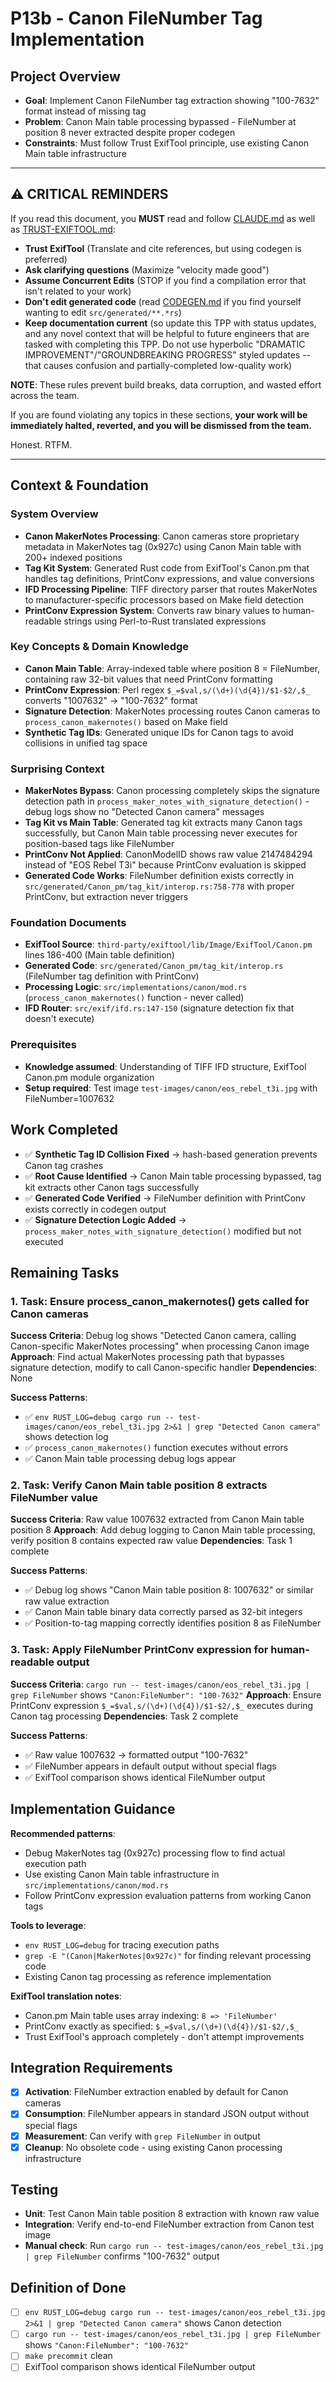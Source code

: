 # P13b - Canon FileNumber Tag Implementation

## Project Overview

- **Goal**: Implement Canon FileNumber tag extraction showing "100-7632" format instead of missing tag
- **Problem**: Canon Main table processing bypassed - FileNumber at position 8 never extracted despite proper codegen
- **Constraints**: Must follow Trust ExifTool principle, use existing Canon Main table infrastructure

---

## ⚠️ CRITICAL REMINDERS

If you read this document, you **MUST** read and follow [CLAUDE.md](../CLAUDE.md) as well as [TRUST-EXIFTOOL.md](TRUST-EXIFTOOL.md):

- **Trust ExifTool** (Translate and cite references, but using codegen is preferred)
- **Ask clarifying questions** (Maximize "velocity made good")
- **Assume Concurrent Edits** (STOP if you find a compilation error that isn't related to your work)
- **Don't edit generated code** (read [CODEGEN.md](CODEGEN.md) if you find yourself wanting to edit `src/generated/**.*rs`)
- **Keep documentation current** (so update this TPP with status updates, and any novel context that will be helpful to future engineers that are tasked with completing this TPP. Do not use hyperbolic "DRAMATIC IMPROVEMENT"/"GROUNDBREAKING PROGRESS" styled updates -- that causes confusion and partially-completed low-quality work)

**NOTE**: These rules prevent build breaks, data corruption, and wasted effort across the team. 

If you are found violating any topics in these sections, **your work will be immediately halted, reverted, and you will be dismissed from the team.**

Honest. RTFM.

---

## Context & Foundation

### System Overview

- **Canon MakerNotes Processing**: Canon cameras store proprietary metadata in MakerNotes tag (0x927c) using Canon Main table with 200+ indexed positions
- **Tag Kit System**: Generated Rust code from ExifTool's Canon.pm that handles tag definitions, PrintConv expressions, and value conversions
- **IFD Processing Pipeline**: TIFF directory parser that routes MakerNotes to manufacturer-specific processors based on Make field detection
- **PrintConv Expression System**: Converts raw binary values to human-readable strings using Perl-to-Rust translated expressions

### Key Concepts & Domain Knowledge

- **Canon Main Table**: Array-indexed table where position 8 = FileNumber, containing raw 32-bit values that need PrintConv formatting
- **PrintConv Expression**: Perl regex `$_=$val,s/(\d+)(\d{4})/$1-$2/,$_` converts "1007632" → "100-7632" format
- **Signature Detection**: MakerNotes processing routes Canon cameras to `process_canon_makernotes()` based on Make field
- **Synthetic Tag IDs**: Generated unique IDs for Canon tags to avoid collisions in unified tag space

### Surprising Context

- **MakerNotes Bypass**: Canon processing completely skips the signature detection path in `process_maker_notes_with_signature_detection()` - debug logs show no "Detected Canon camera" messages
- **Tag Kit vs Main Table**: Generated tag kit extracts many Canon tags successfully, but Canon Main table processing never executes for position-based tags like FileNumber
- **PrintConv Not Applied**: CanonModelID shows raw value 2147484294 instead of "EOS Rebel T3i" because PrintConv evaluation is skipped
- **Generated Code Works**: FileNumber definition exists correctly in `src/generated/Canon_pm/tag_kit/interop.rs:758-778` with proper PrintConv, but extraction never triggers

### Foundation Documents

- **ExifTool Source**: `third-party/exiftool/lib/Image/ExifTool/Canon.pm` lines 186-400 (Main table definition)
- **Generated Code**: `src/generated/Canon_pm/tag_kit/interop.rs` (FileNumber tag definition with PrintConv)
- **Processing Logic**: `src/implementations/canon/mod.rs` (`process_canon_makernotes()` function - never called)
- **IFD Router**: `src/exif/ifd.rs:147-150` (signature detection fix that doesn't execute)

### Prerequisites

- **Knowledge assumed**: Understanding of TIFF IFD structure, ExifTool Canon.pm module organization
- **Setup required**: Test image `test-images/canon/eos_rebel_t3i.jpg` with FileNumber=1007632

## Work Completed

- ✅ **Synthetic Tag ID Collision Fixed** → hash-based generation prevents Canon tag crashes
- ✅ **Root Cause Identified** → Canon Main table processing bypassed, tag kit extracts other Canon tags successfully  
- ✅ **Generated Code Verified** → FileNumber definition with PrintConv exists correctly in codegen output
- ✅ **Signature Detection Logic Added** → `process_maker_notes_with_signature_detection()` modified but not executed

## Remaining Tasks

### 1. Task: Ensure process_canon_makernotes() gets called for Canon cameras

**Success Criteria**: Debug log shows "Detected Canon camera, calling Canon-specific MakerNotes processing" when processing Canon image
**Approach**: Find actual MakerNotes processing path that bypasses signature detection, modify to call Canon-specific handler
**Dependencies**: None

**Success Patterns**:
- ✅ `env RUST_LOG=debug cargo run -- test-images/canon/eos_rebel_t3i.jpg 2>&1 | grep "Detected Canon camera"` shows detection log
- ✅ `process_canon_makernotes()` function executes without errors
- ✅ Canon Main table processing debug logs appear

### 2. Task: Verify Canon Main table position 8 extracts FileNumber value

**Success Criteria**: Raw value 1007632 extracted from Canon Main table position 8
**Approach**: Add debug logging to Canon Main table processing, verify position 8 contains expected raw value
**Dependencies**: Task 1 complete

**Success Patterns**:
- ✅ Debug log shows "Canon Main table position 8: 1007632" or similar raw value extraction
- ✅ Canon Main table binary data correctly parsed as 32-bit integers
- ✅ Position-to-tag mapping correctly identifies position 8 as FileNumber

### 3. Task: Apply FileNumber PrintConv expression for human-readable output

**Success Criteria**: `cargo run -- test-images/canon/eos_rebel_t3i.jpg | grep FileNumber` shows `"Canon:FileNumber": "100-7632"`
**Approach**: Ensure PrintConv expression `$_=$val,s/(\d+)(\d{4})/$1-$2/,$_` executes during Canon tag processing
**Dependencies**: Task 2 complete

**Success Patterns**:  
- ✅ Raw value 1007632 → formatted output "100-7632"
- ✅ FileNumber appears in default output without special flags
- ✅ ExifTool comparison shows identical FileNumber output

## Implementation Guidance

**Recommended patterns**:
- Debug MakerNotes tag (0x927c) processing flow to find actual execution path
- Use existing Canon Main table infrastructure in `src/implementations/canon/mod.rs`
- Follow PrintConv expression evaluation patterns from working Canon tags

**Tools to leverage**:
- `env RUST_LOG=debug` for tracing execution paths
- `grep -E "(Canon|MakerNotes|0x927c)"` for finding relevant processing code
- Existing Canon tag processing as reference implementation

**ExifTool translation notes**:
- Canon.pm Main table uses array indexing: `8 => 'FileNumber'`
- PrintConv exactly as specified: `$_=$val,s/(\d+)(\d{4})/$1-$2/,$_`
- Trust ExifTool's approach completely - don't attempt improvements

## Integration Requirements

- [x] **Activation**: FileNumber extraction enabled by default for Canon cameras
- [x] **Consumption**: FileNumber appears in standard JSON output without special flags  
- [x] **Measurement**: Can verify with `grep FileNumber` in output
- [x] **Cleanup**: No obsolete code - using existing Canon processing infrastructure

## Testing

- **Unit**: Test Canon Main table position 8 extraction with known raw value
- **Integration**: Verify end-to-end FileNumber extraction from Canon test image
- **Manual check**: Run `cargo run -- test-images/canon/eos_rebel_t3i.jpg | grep FileNumber` confirms "100-7632" output

## Definition of Done

- [ ] `env RUST_LOG=debug cargo run -- test-images/canon/eos_rebel_t3i.jpg 2>&1 | grep "Detected Canon camera"` shows Canon detection
- [ ] `cargo run -- test-images/canon/eos_rebel_t3i.jpg | grep FileNumber` shows `"Canon:FileNumber": "100-7632"`  
- [ ] `make precommit` clean
- [ ] ExifTool comparison shows identical FileNumber output